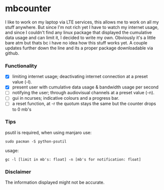 # mbcounter 

I like to work on my laptop via LTE services, this allows me to work on all my stuff anywhere. But since I'm not rich yet I have to watch my internet usage, and 
since I couldn't find any linux package that displayed the cumulative data usage and can limit it, I decided to write my own. Obviously it's a little bare atm but thats bc i have no idea 
how this stuff works yet. A couple updates further down the line and its a proper package downloadable via github. 

### Functionality 
  - [x] limiting internet usage; deactivating internet connection at a preset value (-l).
  - [x] present user with cumulative data usage & bandwidth usage per second
  - [ ] notifying the user; through audiovisual channels at a preset value (-n). 
  - [ ] gui in ncurses; indicative colours and a progress bar. 
  - [ ] a reset function, at -r <minutes> the quotum stays the same but the counter drops to 0 mb's 

### Tips
psutil is required, when using manjaro use:
```
sudo pacman -S python-psutil
```

usage:
```
gc -l [limit in mb's: float] -n [mb's for notification: float]
```

### Disclaimer
The information displayed might not be accurate.
